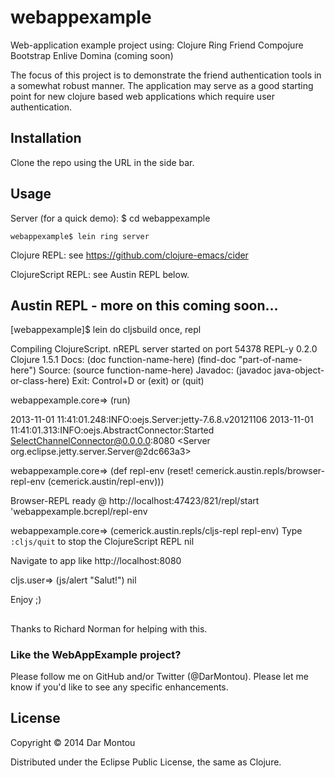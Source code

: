 # webappexample

Web-application example project using:
    Clojure
    Ring
    Friend
    Compojure
    Bootstrap
    Enlive
    Domina (coming soon)

The focus of this project is to demonstrate the friend authentication
tools in a somewhat robust manner. The application may serve as a good
starting point for new clojure based web applications which require
user authentication.

## Installation

Clone the repo using the URL in the side bar.

## Usage

Server (for a quick demo):
    $ cd webappexample
    
    webappexample$ lein ring server

Clojure REPL: see https://github.com/clojure-emacs/cider

ClojureScript REPL: see Austin REPL below.

## Austin REPL - more on this coming soon...

[webappexample]$ lein do cljsbuild once, repl

Compiling ClojureScript.
nREPL server started on port 54378
REPL-y 0.2.0
Clojure 1.5.1
    Docs: (doc function-name-here)
          (find-doc "part-of-name-here")
  Source: (source function-name-here)
 Javadoc: (javadoc java-object-or-class-here)
    Exit: Control+D or (exit) or (quit)

webappexample.core=> (run)

2013-11-01 11:41:01.248:INFO:oejs.Server:jetty-7.6.8.v20121106
2013-11-01 11:41:01.313:INFO:oejs.AbstractConnector:Started SelectChannelConnector@0.0.0.0:8080
<Server org.eclipse.jetty.server.Server@2dc663a3>

webappexample.core=> (def repl-env (reset! cemerick.austin.repls/browser-repl-env (cemerick.austin/repl-env)))

Browser-REPL ready @ http://localhost:47423/821/repl/start
'webappexample.bcrepl/repl-env

webappexample.core=> (cemerick.austin.repls/cljs-repl repl-env)
Type `:cljs/quit` to stop the ClojureScript REPL
nil

Navigate to app like http://localhost:8080

cljs.user=> (js/alert "Salut!")
nil

Enjoy ;)


## 

Thanks to Richard Norman for helping with this.

### Like the WebAppExample project?

Please follow me on GitHub and/or Twitter (@DarMontou). Please let me
know if you'd like to see any specific enhancements. 

## License

Copyright © 2014 Dar Montou

Distributed under the Eclipse Public License, the same as Clojure.
